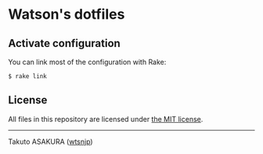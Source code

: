 # Watson's dotfiles

## Activate configuration

You can link most of the configuration with Rake:

```
$ rake link
```

## License

All files in this repository are licensed under [the MIT license](./LICENSE).

---

Takuto ASAKURA ([wtsnjp](https://twitter.com/wtsnjp))
